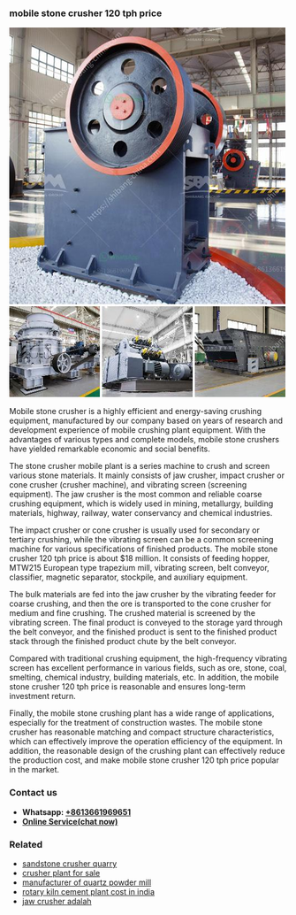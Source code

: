 <h3>mobile stone crusher 120 tph price</h3><img src='1706773448.jpg' alt=''><p>Mobile stone crusher is a highly efficient and energy-saving crushing equipment, manufactured by our company based on years of research and development experience of mobile crushing plant equipment. With the advantages of various types and complete models, mobile stone crushers have yielded remarkable economic and social benefits.</p><p>The stone crusher mobile plant is a series machine to crush and screen various stone materials. It mainly consists of jaw crusher, impact crusher or cone crusher (crusher machine), and vibrating screen (screening equipment). The jaw crusher is the most common and reliable coarse crushing equipment, which is widely used in mining, metallurgy, building materials, highway, railway, water conservancy and chemical industries.</p><p>The impact crusher or cone crusher is usually used for secondary or tertiary crushing, while the vibrating screen can be a common screening machine for various specifications of finished products. The mobile stone crusher 120 tph price is about $18 million. It consists of feeding hopper, MTW215 European type trapezium mill, vibrating screen, belt conveyor, classifier, magnetic separator, stockpile, and auxiliary equipment.</p><p>The bulk materials are fed into the jaw crusher by the vibrating feeder for coarse crushing, and then the ore is transported to the cone crusher for medium and fine crushing. The crushed material is screened by the vibrating screen. The final product is conveyed to the storage yard through the belt conveyor, and the finished product is sent to the finished product stack through the finished product chute by the belt conveyor.</p><p>Compared with traditional crushing equipment, the high-frequency vibrating screen has excellent performance in various fields, such as ore, stone, coal, smelting, chemical industry, building materials, etc. In addition, the mobile stone crusher 120 tph price is reasonable and ensures long-term investment return.</p><p>Finally, the mobile stone crushing plant has a wide range of applications, especially for the treatment of construction wastes. The mobile stone crusher has reasonable matching and compact structure characteristics, which can effectively improve the operation efficiency of the equipment. In addition, the reasonable design of the crushing plant can effectively reduce the production cost, and make mobile stone crusher 120 tph price popular in the market.</p><h3>Contact us</h3><ul><li><strong>Whatsapp:&nbsp;<a href="https://wa.me/8613661969651">+8613661969651</a></strong></li><li><a href="https://swt.shibang-china.com/?git&amp;zhl&amp;mobile stone crusher 120 tph price"><strong>Online Service(chat now)</strong></a></li></ul><h3>Related</h3><ul><li><a href='sandstone crusher quarry.md'>sandstone crusher quarry</a></li><li><a href='crusher plant for sale.md'>crusher plant for sale</a></li><li><a href='manufacturer of quartz powder mill.md'>manufacturer of quartz powder mill</a></li><li><a href='rotary kiln cement plant cost in india.md'>rotary kiln cement plant cost in india</a></li><li><a href='jaw crusher adalah.md'>jaw crusher adalah</a></li></ul>